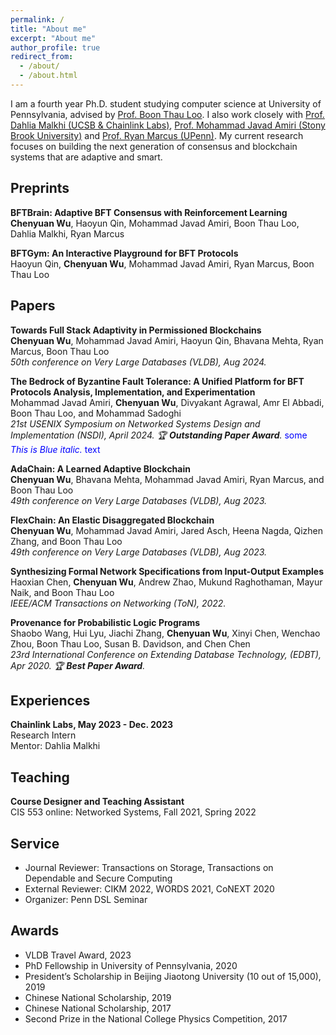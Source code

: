 ```yaml
---
permalink: /
title: "About me"
excerpt: "About me"
author_profile: true
redirect_from: 
  - /about/
  - /about.html
---
```


I am a fourth year Ph.D. student studying computer science at University of Pennsylvania, advised by [Prof. Boon Thau Loo](https://boonloo.cis.upenn.edu). I also work closely with [Prof. Dahlia Malkhi (UCSB & Chainlink Labs)](https://malkhi.com/about/), [Prof. Mohammad Javad Amiri (Stony Brook University)](https://www3.cs.stonybrook.edu/~amiri/) and [Prof. Ryan Marcus (UPenn)](https://rmarcus.info/blog/). My current research focuses on building the next generation of consensus and blockchain systems that are adaptive and smart.

## Preprints
**BFTBrain: Adaptive BFT Consensus with Reinforcement Learning** <br />
**Chenyuan Wu**, Haoyun Qin, Mohammad Javad Amiri, Boon Thau Loo, Dahlia Malkhi, Ryan Marcus <br />

**BFTGym: An Interactive Playground for BFT Protocols** <br />
Haoyun Qin, **Chenyuan Wu**, Mohammad Javad Amiri, Ryan Marcus, Boon Thau Loo <br />

## Papers
**Towards Full Stack Adaptivity in Permissioned Blockchains** <br />
**Chenyuan Wu**, Mohammad Javad Amiri, Haoyun Qin, Bhavana Mehta, Ryan Marcus, Boon Thau Loo <br />
_50th conference on Very Large Databases (VLDB), Aug 2024._

**The Bedrock of Byzantine Fault Tolerance: A Unified Platform for BFT Protocols Analysis, Implementation, and Experimentation** <br />
Mohammad Javad Amiri, **Chenyuan Wu**, Divyakant Agrawal, Amr El Abbadi, Boon Thau Loo, and Mohammad Sadoghi <br />
_21st USENIX Symposium on Networked Systems Design and Implementation (NSDI), April 2024. :trophy: **Outstanding Paper Award**._ 
<span style="color:blue">some *This is Blue italic.* text</span>

**AdaChain: A Learned Adaptive Blockchain** <br />
**Chenyuan Wu**, Bhavana Mehta, Mohammad Javad Amiri, Ryan Marcus, and Boon Thau Loo <br />
_49th conference on Very Large Databases (VLDB), Aug 2023._

**FlexChain: An Elastic Disaggregated Blockchain** <br />
**Chenyuan Wu**, Mohammad Javad Amiri, Jared Asch, Heena Nagda, Qizhen Zhang, and Boon Thau Loo <br />
_49th conference on Very Large Databases (VLDB), Aug 2023._

**Synthesizing Formal Network Specifications from Input-Output Examples** <br />
Haoxian Chen, **Chenyuan Wu**, Andrew Zhao, Mukund Raghothaman, Mayur Naik, and Boon Thau Loo <br />
_IEEE/ACM Transactions on Networking (ToN), 2022._

**Provenance for Probabilistic Logic Programs** <br />
Shaobo Wang, Hui Lyu, Jiachi Zhang, **Chenyuan Wu**, Xinyi Chen, Wenchao Zhou, Boon Thau Loo, Susan B. Davidson, and Chen Chen <br />
_23rd International Conference on Extending Database Technology, (EDBT), Apr 2020. :trophy: **Best Paper Award**._

## Experiences
**Chainlink Labs, May 2023 - Dec. 2023** <br />
Research Intern <br />
Mentor: Dahlia Malkhi

## Teaching
**Course Designer and Teaching Assistant** <br />
CIS 553 online: Networked Systems, Fall 2021, Spring 2022 

## Service
* Journal Reviewer: Transactions on Storage, Transactions on Dependable and Secure Computing
* External Reviewer: CIKM 2022, WORDS 2021, CoNEXT 2020
* Organizer: Penn DSL Seminar

## Awards
* VLDB Travel Award, 2023
* PhD Fellowship in University of Pennsylvania, 2020
* President’s Scholarship in Beijing Jiaotong University (10 out of 15,000), 2019
* Chinese National Scholarship, 2019
* Chinese National Scholarship, 2017
* Second Prize in the National College Physics Competition, 2017
